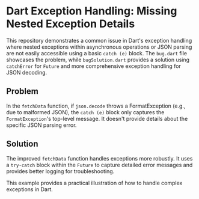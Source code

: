 # Dart Exception Handling: Missing Nested Exception Details

This repository demonstrates a common issue in Dart's exception handling where nested exceptions within asynchronous operations or JSON parsing are not easily accessible using a basic `catch (e)` block. The `bug.dart` file showcases the problem, while `bugSolution.dart` provides a solution using `catchError` for `Future` and more comprehensive exception handling for JSON decoding.

## Problem

In the `fetchData` function, if `json.decode` throws a FormatException (e.g., due to malformed JSON), the `catch (e)` block only captures the `FormatException`'s top-level message.  It doesn't provide details about the specific JSON parsing error.

## Solution

The improved `fetchData` function handles exceptions more robustly.  It uses a `try-catch` block within the `Future` to capture detailed error messages and provides better logging for troubleshooting.

This example provides a practical illustration of how to handle complex exceptions in Dart.